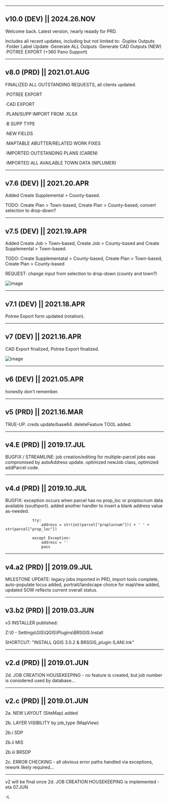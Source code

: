 --------
v10.0 (DEV) || 2024.26.NOV
--------

Welcome back.  Latest version, nearly reaady for PRD.  

Includes all recent updates, including but not limited to:
∙Duplex Outputs
∙Folder Label Update
∙Generate ALL Outputs
∙Generate CAD Outputs (NEW)
∙POTREE EXPORT (+360 Pano Support)

--------
v8.0 (PRD) || 2021.01.AUG
--------

FINALIZED ALL OUTSTANDING REQUESTS, all clients updated.

∙POTREE EXPORT

∙CAD EXPORT

∙PLAN/SUPP IMPORT FROM .XLSX

∙B SUPP TYPE

∙NEW FIELDS

∙MAPTABLE ABUTTER/RELATED WORK FIXES

∙IMPORTED OUTSTANDING PLANS (CAREN)

∙IMPORTED ALL AVAILABLE TOWN DATA (NPLUMER)

--------
v7.6 (DEV) || 2021.20.APR
--------

Added Create Supplemental > County-based.

TODO: Create Plan > Town-based, Create Plan > County-based, convert selection to drop-down?

--------
v7.5 (DEV) || 2021.19.APR
--------

Added Create Job > Town-based, Create Job > County-based and Create Supplemental > Town-based.

TODO: Create Supplementatal > County-based, Create Plan > Town-based, Create Plan > County-based

REQUEST: change input from selection to drop-down (county and town?)

![image](https://user-images.githubusercontent.com/39959187/115333301-6994e080-a167-11eb-93b9-25740e26a8d3.png)

--------
v7.1 (DEV) || 2021.18.APR
--------

Potree Export form updated (rotation).

--------
v7 (DEV) || 2021.16.APR
--------

CAD Export finalized, Potree Export finalized.

![image](https://user-images.githubusercontent.com/39959187/115115605-5ca79f80-9f63-11eb-9246-a2ee8c58827e.png)

----------------
v6 (DEV) || 2021.05.APR
--------

honestly don't remember.

--------
v5 (PRD) || 2021.16.MAR
--------

TRUE-UP.  creds update/base64. deleteFeature TOOL added.

----------------
v4.E (PRD) || 2019.17.JUL
--------

BUGFIX / STREAMLINE: job creation/editing for multiple-parcel jobs was compromised by autoAddress update.  optimized newJob class, optimized addParcel code.

--------
v4.d (PRD) || 2019.10.JUL
--------

BUGFIX: exception occurs when parcel has no prop_loc or proplocnum data available (southport).  added another handler to insert a blank address value as-needed.

                try:
                    address = str(int(parcel["proplocnum"])) + ' ' + str(parcel["prop_loc"])

                except Exception:
                    address = ''
                    pass

--------
v4.a2 (PRD) || 2019.09.JUL
--------

MILESTONE UPDATE: legacy jobs imported in PRD, import tools complete, auto-populate locus added, portrait/landscape choice for mapView added, updated SOW reflects current overall status.

--------
v3.b2 (PRD) || 2019.03.JUN
--------

v3 INSTALLER published:

Z:\0 - Settings\GIS\QGIS\Plugins\BRSGIS.Install

SHORTCUT: "INSTALL QGIS 3.0.2 & BRSGIS_plugin (LAN).lnk"

--------
v2.d (PRD) || 2019.01.JUN
--------

2d. JOB CREATION HOUSEKEEPING - no feature is created, but job number is considered used by database...

--------
v2.c (PRD) || 2019.01.JUN
--------

2a. NEW LAYOUT (SiteMap) added

2b. LAYER VISIBILITY by job_type (MapView)

2b.i   SDP

2b.ii  MIS

2b.iii BRSDP

2c. ERROR CHECKING - all obvious error paths handled via exceptions, rework likely required...

--------

v2 will be final once 2d. JOB CREATION HOUSEKEEPING is implemented - eta 07.JUN

-t.

